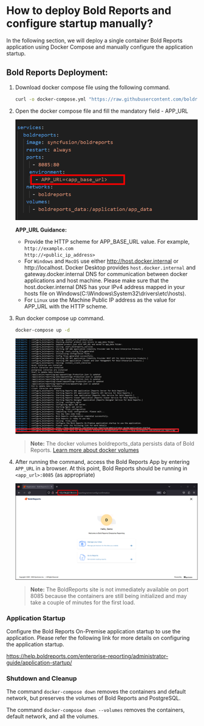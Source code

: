 # How to deploy Bold Reports and configure startup manually?

In the following section, we will deploy a single container Bold Reports application using Docker Compose and manually configure the application startup.

## Bold Reports Deployment:

1. Download docker compose file using the following command.
   ```sh
   curl -o docker-compose.yml "https://raw.githubusercontent.com/boldreports/bold-reports-docker/master/deploy/single-container/docker-compose.yml"
   ```
2. Open the docker compose file and fill the mandatory field - APP_URL

   ![docker-compose-database-detail](/docs/images/single-container-app-url.png)

   **APP_URL Guidance:**
   * Provide the HTTP scheme for APP_BASE_URL value. For example,<br />
     `http://example.com`<br />
     `http://<public_ip_address>`
   * For `Windows` and `MacOS` use either http://host.docker.internal or http://localhost. Docker Desktop provides `host.docker.internal` and gateway.docker.internal DNS for communication between docker applications and host machine. Please make sure that the host.docker.internal DNS has your IPv4 address mapped in your hosts file on Windows(C:\Windows\System32\drivers\etc\hosts).
   * For `Linux` use the Machine Public IP address as the value for APP_URL with the HTTP scheme.

3. Run docker compose up command.
   ```sh
   docker-compose up -d
   ```
   ![docker-compose-up](./images/docker-compose-up.png)
   > **Note:** The docker volumes boldreports_data persists data of Bold Reports. [Learn more about docker volumes](https://docs.docker.com/storage/volumes/)
4. After running the command, access the Bold Reports App by entering `APP_URL` in a browser. At this point, Bold Reports should be running in `<app_url>:8085` (as appropriate)

   ![docker-startup](../docs/images/docker-startup.png)
   > **Note:** The BoldReports site is not immediately available on port 8085 because the containers are still being initialized and may take a couple of minutes for the first load.

### Application Startup

Configure the Bold Reports On-Premise application startup to use the application. Please refer the following link for more details on configuring the application startup.

https://help.boldreports.com/enterprise-reporting/administrator-guide/application-startup/

### Shutdown and Cleanup

The command `docker-compose down` removes the containers and default network, but preserves the volumes of Bold Reports and PostgreSQL.

The command `docker-compose down --volumes` removes the containers, default network, and all the volumes.